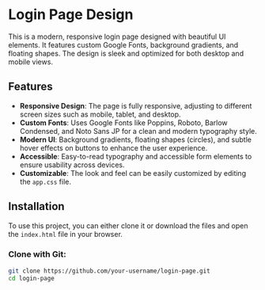 # Login Page Design

This is a modern, responsive login page designed with beautiful UI elements. It features custom Google Fonts, background gradients, and floating shapes. The design is sleek and optimized for both desktop and mobile views.

## Features

- **Responsive Design**: The page is fully responsive, adjusting to different screen sizes such as mobile, tablet, and desktop.
- **Custom Fonts**: Uses Google Fonts like Poppins, Roboto, Barlow Condensed, and Noto Sans JP for a clean and modern typography style.
- **Modern UI**: Background gradients, floating shapes (circles), and subtle hover effects on buttons to enhance the user experience.
- **Accessible**: Easy-to-read typography and accessible form elements to ensure usability across devices.
- **Customizable**: The look and feel can be easily customized by editing the `app.css` file.

## Installation

To use this project, you can either clone it or download the files and open the `index.html` file in your browser.

### Clone with Git:
```bash
git clone https://github.com/your-username/login-page.git
cd login-page
